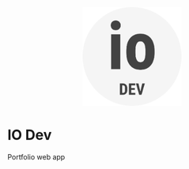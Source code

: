 <p align="center">
  <img src="public/assets/images/logo/logo_circle.png" width="200" height="200">
</p>

# IO Dev

Portfolio web app
